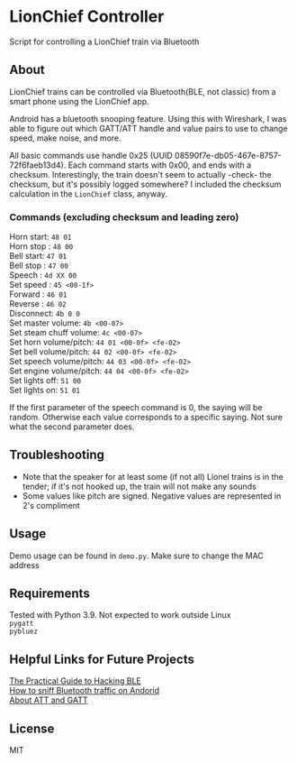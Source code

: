 # LionChief Controller
Script for controlling a LionChief train via Bluetooth

## About
LionChief trains can be controlled via Bluetooth(BLE, not classic) from a smart phone
using the LionChief app.  

Android has a bluetooth snooping feature. Using this with Wireshark, I was able
to figure out which GATT/ATT handle and value pairs to use to change speed, 
make noise, and more.  

All basic commands use handle 0x25 (UUID 08590f7e-db05-467e-8757-72f6faeb13d4).
Each command starts with 0x00, and ends with a checksum. Interestingly, the
train doesn't seem to actually -check- the checksum, but it's possibly logged
somewhere? I included the checksum calculation in the `LionChief` class, anyway.  

### Commands (excluding checksum and leading zero)
Horn start: `48 01`  
Horn stop : `48 00`  
Bell start: `47 01`  
Bell stop : `47 00`  
Speech    : `4d XX 00`  
Set speed : `45 <00-1f>`  
Forward   : `46 01`  
Reverse   : `46 02`  
Disconnect: `4b 0 0`  
Set master volume: `4b <00-07>`  
Set steam chuff volume: `4c <00-07>`  
Set horn volume/pitch:  `44 01 <00-0f> <fe-02>`  
Set bell volume/pitch: `44 02 <00-0f> <fe-02>`  
Set speech volume/pitch: `44 03 <00-0f> <fe-02>`  
Set engine volume/pitch: `44 04 <00-0f> <fe-02>`  
Set lights off: `51 00`  
Set lights on: `51 01`  

If the first parameter of the speech command is 0, the saying will be random.
Otherwise each value corresponds to a specific saying. Not sure what the
second parameter does.


## Troubleshooting
* Note that the speaker for at least some (if not all) Lionel trains is in the
tender; if it's not hooked up, the train will not make any sounds
* Some values like pitch are signed. Negative values are represented in 2's
compliment

## Usage
Demo usage can be found in `demo.py`. Make sure to change the MAC address

## Requirements
Tested with Python 3.9. Not expected to work outside Linux  
`pygatt`  
`pybluez`  

## Helpful Links for Future Projects
[The Practical Guide to Hacking BLE](https://blog.attify.com/the-practical-guide-to-hacking-bluetooth-low-energy/)  
[How to sniff Bluetooth traffic on Andorid](https://stackoverflow.com/questions/23877761/sniffing-logging-your-own-android-bluetooth-traffic)  
[About ATT and GATT](https://epxx.co/artigos/bluetooth_gatt.html)

## License
MIT
